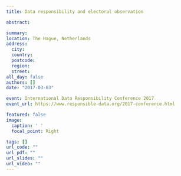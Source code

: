 ```yaml
---
title: Data responsibility and electoral observation

abstract:  

summary: 
location: The Hague, Netherlands
address:
  city: 
  country: 
  postcode:
  region: 
  street: 
all_day: false
authors: []
date: "2017-03-03"

event: International Data Responsibility Conference 2017
event_url: https://www.responsible-data.org/2017-conference.html

featured: false
image:
  caption: ' '
  focal_point: Right

tags: []
url_code: ""
url_pdf: ""
url_slides: ""
url_video: ""
---
```


